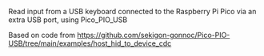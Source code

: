Read input from a USB keyboard connected to the Raspberry Pi Pico via an extra USB port, using Pico_PIO_USB

Based on code from https://github.com/sekigon-gonnoc/Pico-PIO-USB/tree/main/examples/host_hid_to_device_cdc